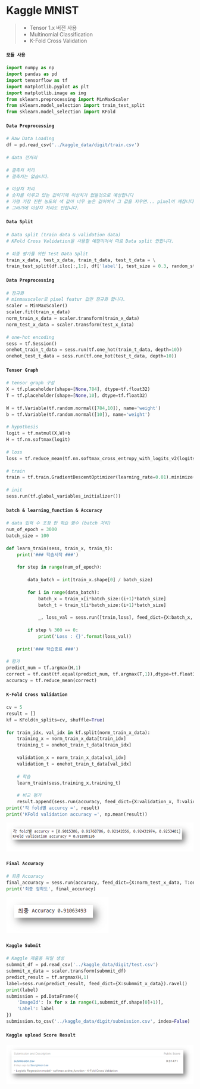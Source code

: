 # Kaggle MNIST

> - Tensor 1.x 버전 사용
> - Multinomial Classification
> - K-Fold Cross Validation



#### `모듈 사용`

```python
import numpy as np
import pandas as pd
import tensorflow as tf
import matplotlib.pyplot as plt
import matplotlib.image as img
from sklearn.preprocessing import MinMaxScaler
from sklearn.model_selection import train_test_split
from sklearn.model_selection import KFold
```



#### `Data Preprocessing`

```python
# Raw Data Loading
df = pd.read_csv('../kaggle_data/digit/train.csv')

# data 전처리

# 결측치 처리
# 결측치는 없습니다.

# 이상치 처리
# 숫자를 이루고 있는 값이기에 이상치가 없을것으로 예상합니다
# 가령 가장 진한 농도의 색 값이 너무 높은 값이여서 그 값을 지우면... pixel이 깨집니다.
# 그러기에 이상치 처리도 안합니다.
```



#### `Data Split`

```python
# Data split (train data & validation data) 
# KFold Cross Validation을 사용할 예정이어서 따로 Data split 안합니다.

# 최종 평가를 위한 Test Data Split
train_x_data, test_x_data, train_t_data, test_t_data = \
train_test_split(df.iloc[:,1:], df['label'], test_size = 0.3, random_state=0)
```



#### `Data Preprocessing`

```python
# 정규화
# minmaxscaler로 pixel featur 값만 정규화 합니다.
scaler = MinMaxScaler()
scaler.fit(train_x_data)
norm_train_x_data = scaler.transform(train_x_data)
norm_test_x_data = scaler.transform(test_x_data)

# one-hot encoding
sess = tf.Session()
onehot_train_t_data = sess.run(tf.one_hot(train_t_data, depth=10))
onehot_test_t_data = sess.run(tf.one_hot(test_t_data, depth=10))
```



#### `Tensor Graph`

```python
# tensor graph 구성
X = tf.placeholder(shape=[None,784], dtype=tf.float32)
T = tf.placeholder(shape=[None,10], dtype=tf.float32)

W = tf.Variable(tf.random.normal([784,10]), name='weight')
b = tf.Variable(tf.random.normal([10]), name='weight')

# hypothesis
logit = tf.matmul(X,W)+b
H = tf.nn.softmax(logit)

# loss
loss = tf.reduce_mean(tf.nn.softmax_cross_entropy_with_logits_v2(logits=logit, labels=T))

# train
train = tf.train.GradientDescentOptimizer(learning_rate=0.01).minimize(loss)

# init
sess.run(tf.global_variables_initializer())
```



#### `batch & learning_function & Accuracy` 

```python
# data 입력 수 조정 한 학습 함수 (batch 처리)
num_of_epoch = 3000
batch_size = 100

def learn_train(sess, train_x, train_t):
    print('### 학습시작 ###')
    
    for step in range(num_of_epoch):
        
        data_batch = int(train_x.shape[0] / batch_size)
        
        for i in range(data_batch):
            batch_x = train_x[i*batch_size:(i+1)*batch_size]
            batch_t = train_t[i*batch_size:(i+1)*batch_size]
            
            _, loss_val = sess.run([train,loss], feed_dict={X:batch_x, T:batch_t})
            
        if step % 300 == 0:
            print('Loss : {}'.format(loss_val))
    
    print('### 학습종료 ###')
    
# 평가
predict_num = tf.argmax(H,1)
correct = tf.cast(tf.equal(predict_num, tf.argmax(T,1)),dtype=tf.float32)
accuracy = tf.reduce_mean(correct)
```



#### `K-Fold Cross Validation`

```python
cv = 5
result = []
kf = KFold(n_splits=cv, shuffle=True)

for train_idx, val_idx in kf.split(norm_train_x_data):
    training_x = norm_train_x_data[train_idx]
    training_t = onehot_train_t_data[train_idx]
    
    validation_x = norm_train_x_data[val_idx]
    validation_t = onehot_train_t_data[val_idx]
    
    # 학습
    learn_train(sess,training_x,training_t)
    
    # 비교 평가
    result.append(sess.run(accuracy, feed_dict={X:validation_x, T:validation_t}))
print('각 fold별 accurcy =', result)
print('KFold validation accuracy =', np.mean(result))
```

![image-20210317231052082](md-images/image-20210317231052082.png)

#### `Final Accuracy`

```python
# 최종 Accuracy
final_accuracy = sess.run(accuracy, feed_dict={X:norm_test_x_data, T:onehot_test_t_data})
print('최종 정확도', final_accuracy)
```

![image-20210317231128636](md-images/image-20210317231128636.png)



#### `Kaggle Submit`

```python
# Kaggle 제출용 파일 생성
submmit_df = pd.read_csv('../kaggle_data/digit/test.csv')
submmit_x_data = scaler.transform(submmit_df)
predict_result = tf.argmax(H,1)
label=sess.run(predict_result, feed_dict={X:submmit_x_data}).ravel()
print(label)
submission = pd.DataFrame({
    'ImageId': [x for x in range(1,submmit_df.shape[0]+1)],
    'Label': label
})
submission.to_csv('../kaggle_data/digit/submission.csv', index=False)
```



#### `Kaggle upload Score Result`

![image-20210317231154080](md-images/image-20210317231154080.png)

